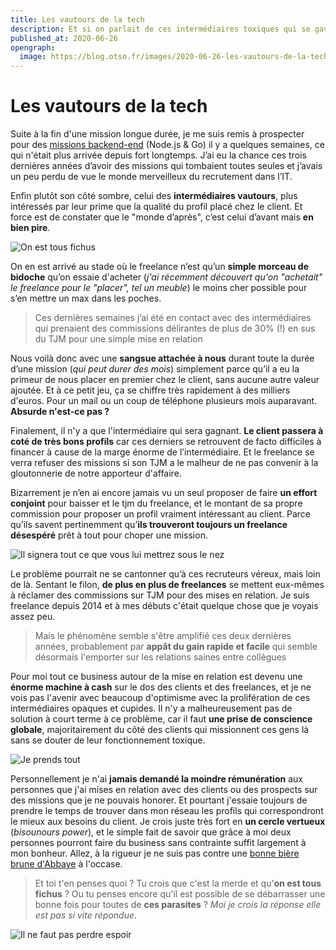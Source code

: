 ```yaml
---
title: Les vautours de la tech
description: Et si on parlait de ces intermédiaires toxiques qui se gavent sur le dos des clients et des freelances ?
published_at: 2020-06-26
opengraph:
  image: https://blog.otso.fr/images/2020-06-26-les-vautours-de-la-tech/we-are-doomed.gif
---
```


# Les vautours de la tech

Suite à la fin d'une mission longue durée, je me suis remis à prospecter pour des [missions backend-end](https://otso.fr) (Node.js & Go) il y a quelques semaines, ce qui n'était plus arrivée depuis fort longtemps. J’ai eu la chance ces trois dernières années d’avoir des missions qui tombaient toutes seules et j’avais un peu perdu de vue le monde merveilleux du recrutement dans l’IT.

Enfin plutôt son côté sombre, celui des **intermédiaires vautours**, plus intéressés par leur prime que la qualité du profil placé chez le client. Et force est de constater que le "monde d’après", c’est celui d’avant mais **en bien pire**.

![On est tous fichus](/images/2020-06-26-les-vautours-de-la-tech/we-are-doomed.gif)

On en est arrivé au stade où le freelance n’est qu’un **simple morceau de bidoche** qu’on essaie d'acheter (_j'ai récemment découvert qu'on "achetait" le freelance pour le "placer", tel un meuble_) le moins cher possible pour s’en mettre un max dans les poches.

> Ces dernières semaines j’ai été en contact avec des intermédiaires qui prenaient des commissions délirantes de plus de 30% (!) en sus du TJM pour une simple mise en relation

Nous voilà donc avec une **sangsue attachée à nous** durant toute la durée d’une mission (_qui peut durer des mois_) simplement parce qu’il a eu la primeur de nous placer en premier chez le client, sans aucune autre valeur ajoutée. Et à ce petit jeu, ça se chiffre très rapidement à des milliers d'euros. Pour un mail ou un coup de téléphone plusieurs mois auparavant. **Absurde n'est-ce pas ?**

Finalement, il n'y a que l'intermédiaire qui sera gagnant. **Le client passera à coté de très bons profils** car ces derniers se retrouvent de facto difficiles à financer à cause de la marge énorme de l’intermédiaire. Et le freelance se verra refuser des missions si son TJM a le malheur de ne pas convenir à la gloutonnerie de notre apporteur d'affaire.

Bizarrement je n’en ai encore jamais vu un seul proposer de faire **un effort conjoint** pour baisser et le tjm du freelance, et le montant de sa propre commission pour proposer un profil vraiment intéressant au client. Parce qu’ils savent pertinemment qu’**ils trouveront toujours un freelance désespéré** prêt à tout pour choper une mission.

![Il signera tout ce que vous lui mettrez sous le nez](/images/2020-06-26-les-vautours-de-la-tech/sign-anything.gif)

Le problème pourrait ne se cantonner qu’à ces recruteurs véreux, mais loin de là. Sentant le filon, **de plus en plus de freelances** se mettent eux-mêmes à réclamer des commissions sur TJM pour des mises en relation. Je suis freelance depuis 2014 et à mes débuts c'était quelque chose que je voyais assez peu.

> Mais le phénomène semble s'être amplifié ces deux dernières années, probablement par **appât du gain rapide et facile** qui semble désormais l'emporter sur les relations saines entre collègues

Pour moi tout ce business autour de la mise en relation est devenu une **énorme machine à cash** sur le dos des clients et des freelances, et je ne vois pas l'avenir avec beaucoup d'optimisme avec la prolifération de ces intermédiaires opaques et cupides. Il n'y a malheureusement pas de solution à court terme à ce problème, car il faut **une prise de conscience globale**, majoritairement du côté des clients qui missionnent ces gens là sans se douter de leur fonctionnement toxique.

![Je prends tout](/images/2020-06-26-les-vautours-de-la-tech/takes-the-wallet.gif)

Personnellement je n'ai **jamais demandé la moindre rémunération** aux personnes que j'ai mises en relation avec des clients ou des prospects sur des missions que je ne pouvais honorer. Et pourtant j'essaie toujours de prendre le temps de trouver dans mon réseau les profils qui correspondront le mieux aux besoins du client. Je crois juste très fort en **un cercle vertueux** (_bisounours power_), et le simple fait de savoir que grâce à moi deux personnes pourront faire du business sans contrainte suffit largement à mon bonheur. Allez, à la rigueur je ne suis pas contre une [bonne bière brune d'Abbaye](https://www.sintbernardus.be/fr/brasserie-fr/notre-bieres/stbernardus-abt-12-fr) à l'occase.

> Et toi t'en penses quoi ? Tu crois que c'est la merde et qu'**on est tous fichus** ? Ou tu penses encore qu'il est possible de se débarrasser une bonne fois pour toutes de **ces parasites** ? _Moi je crois la réponse elle est pas si vite répondue_.

![Il ne faut pas perdre espoir](/images/2020-06-26-les-vautours-de-la-tech/hope-is-necessary.gif)
